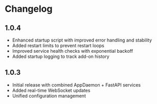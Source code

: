 # Changelog

## 1.0.4
- Enhanced startup script with improved error handling and stability
- Added restart limits to prevent restart loops
- Improved service health checks with exponential backoff
- Added startup logging to track add-on history

## 1.0.3
- Initial release with combined AppDaemon + FastAPI services
- Added real-time WebSocket updates
- Unified configuration management